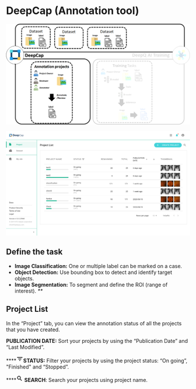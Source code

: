 # DeepCap \(Annotation tool\)

![](../.gitbook/assets/image%20%28143%29.png)

![](../.gitbook/assets/deepcap-overview%20%282%29.png)

## Define the task

* **Image Classification:**  One or multiple label can be marked on a case. 
* **Object Detection:**  Use bounding box to detect and identify target objects.  
* **Image Segmentation:** To segment and define the ROI \(range of interest\). _\*\*_

## Project List

In the “Project” tab, you can view the annotation status of all the projects that you have created.

**PUBLICATION DATE:** Sort your projects by using the “Publication Date” and “Last Modified”.

\*\*\*\*![](../.gitbook/assets/image%20%287%29.png)**STATUS:** Filter your projects by using the project status: “On going”, "Finished" and “Stopped”.

\*\*\*\*![](../.gitbook/assets/image%20%2821%29.png) **SEARCH**: Search your projects using project name.

